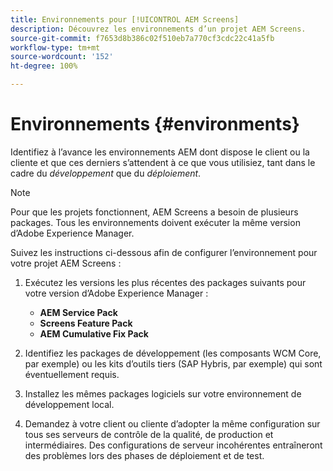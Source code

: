 ```yaml
---
title: Environnements pour [!UICONTROL AEM Screens]
description: Découvrez les environnements d’un projet AEM Screens.
source-git-commit: f7653d8b386c02f510eb7a770cf3cdc22c41a5fb
workflow-type: tm+mt
source-wordcount: '152'
ht-degree: 100%

---
```



# Environnements {#environments}

Identifiez à l’avance les environnements AEM dont dispose le client ou la cliente et que ces derniers s’attendent à ce que vous utilisiez, tant dans le cadre du *développement* que du *déploiement*.

>[!NOTE]
>
>Pour que les projets fonctionnent, AEM Screens a besoin de plusieurs packages. Tous les environnements doivent exécuter la même version d’Adobe Experience Manager.

Suivez les instructions ci-dessous afin de configurer l’environnement pour votre projet AEM Screens :

1. Exécutez les versions les plus récentes des packages suivants pour votre version d’Adobe Experience Manager :

   * **AEM Service Pack**
   * **Screens Feature Pack**
   * **AEM Cumulative Fix Pack**

1. Identifiez les packages de développement (les composants WCM Core, par exemple) ou les kits d’outils tiers (SAP Hybris, par exemple) qui sont éventuellement requis.

1. Installez les mêmes packages logiciels sur votre environnement de développement local.

1. Demandez à votre client ou cliente d’adopter la même configuration sur tous ses serveurs de contrôle de la qualité, de production et intermédiaires. Des configurations de serveur incohérentes entraîneront des problèmes lors des phases de déploiement et de test.
